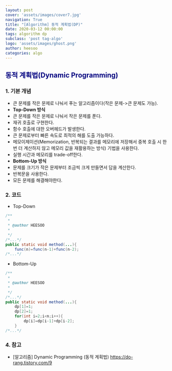 ```yaml
---
layout: post
cover: 'assets/images/cover7.jpg'
navigation: True
title: "[Algorithm] 동적 계획법(DP)"
date: 2020-03-12 00:00:00
tags: algorithm dp
subclass: 'post tag-algo'
logo: 'assets/images/ghost.png'
author: heesoo
categories: algo
---
```


## <span style="color:navy">동적 계획법(Dynamic Programming)</span>

### 1. 기본 개념
- 큰 문제를 작은 문제로 나눠서 푸는 알고리즘이다(작은 문제->큰 문제도 가능).
- **Top-Down 방식**
- 큰 문제를 작은 문제로 나눠서 작은 문제를 푼다.
- 재귀 호출로 구현한다.
- 함수 호출에 대한 오버헤드가 발생한다.
- 큰 문제로부터 빠른 속도로 최적의 해를 도출 가능하다.
- 메모이제이션(Memorization, 반복되는 결과를 메모리에 저장해서 중복 호출 시 한 번 더 계산하지 않고 메모리 값을 재활용하는 방식) 기법을 사용한다.
- 실행 시간과 메모리를 trade-off한다.
- **Bottom-Up 방식**
- 문제를 크기가 작은 문제부터 조금씩 크게 만들면서 답을 계산한다.
- 반복문을 사용한다.
- 모든 문제를 해결해야한다.

### 2. 코드
- Top-Down
```java
/**
 *
 * @author HEESOO
 *
 */
/*...*/
public static void method(...){
    func(n)=func(n-1)+func(n-2);
/*...*/
```

- Bottom-Up
```java
/**
 *
 * @author HEESOO
 *
 */
/*...*/
public static void method(...){
    dp[1]=1;
    dp[2]=1;
    for(int i=2;i<n;i++){
        dp[i]=dp[i-1]+dp[i-2];
    }
/*...*/
```

### 4. 참고
- [알고리즘] Dynamic Programming (동적 계획법) <https://do-rang.tistory.com/9>

